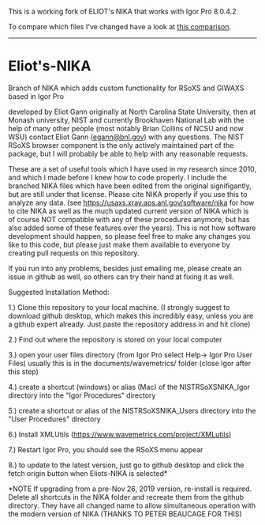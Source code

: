 This is a working fork of ELIOT's NIKA that works with Igor Pro 8.0.4.2 

To compare which files I've changed have a look at [this comparison](https://github.com/EliotGann/Eliots-NIKA/compare/master...mattgebert:Eliots-NIKA:master). 

-----------------------------------------------------------

# Eliot's-NIKA
Branch of NIKA which adds custom functionality for RSoXS and GIWAXS based in Igor Pro

developed by Eliot Gann originally at North Carolina State University, then at Monash university, NIST and currently Brookhaven National Lab with the help of many other people (most notably Brian Collins of NCSU and now WSU) contact Eliot Gann (egann@bnl.gov) with any questions.  The NIST RSoXS browser component is the only actively maintained part of the package, but I will probably be able to help with any reasonable requests.

These are a set of useful tools which I have used in my research since 2010, and which I made before I knew how to code properly.  I include the branched NIKA files which have been edited from the original signifigantly, but are still under that license.  Please cite NIKA properly if you use this to analyze any data.  (see https://usaxs.xray.aps.anl.gov/software/nika for how to cite NIKA as well as the much updated current version of NIKA which is  of course NOT compatible with any of these procedures anymore, but has also added some of these features over the years). This is not how software development should happen, so please feel free to make any changes you like to this code, but please just make them available to everyone by creating pull requests on this repository.

If you run into any problems, besides just emailing me, please create an issue in github as well, so others can try their hand at fixing it as well.

Suggested Installation Method:

1.) Clone this repository to your local machine.  (I strongly suggest to download github desktop, which makes this incredibly easy, unless you are a github expert already.  Just paste the repository address in and hit clone)

2.) Find out where the repository is stored on your local computer

3.) open your user files directory (from Igor Pro  select Help-> Igor Pro User Files)
    usually this is in the documents/wavemetrics/ folder
    (close Igor after this step)

4.) create a shortcut (windows) or alias (Mac) of the NISTRSoXSNIKA_Igor directory into the "Igor Procedures" directory

5.) create a shortcut or alias of the NISTRSoXSNIKA_Users directory into the "User Procedures" directory

6.) Install XMLUtils (https://www.wavemetrics.com/project/XMLutils)

7.) Restart Igor Pro, you should see the RSoXS menu appear

8.) to update to the latest version, just go to github desktop and click the fetch origin button when Eliots-NIKA is selected*


*NOTE If upgrading from a pre-Nov 26, 2019 version, re-install is required.  Delete all shortcuts in the NIKA folder and recreate them from the github directory.  They have all changed name to allow simultaneous operation with the modern version of NIKA (THANKS TO PETER BEAUCAGE FOR THIS)
